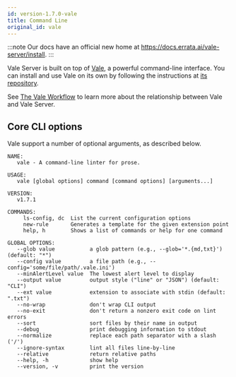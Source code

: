 ```yaml
---
id: version-1.7.0-vale
title: Command Line
original_id: vale
---
```


:::note
Our docs have an official new home at https://docs.errata.ai/vale-server/install.
:::

Vale Server is built on top of [Vale](https://github.com/errata-ai/vale), a powerful command-line interface. You can install and use Vale on its own by following the instructions at [its repository](https://github.com/errata-ai/vale#installation).

See [The Vale Workflow](https://medium.com/@jdkato/the-vale-workflow-3b709fa39212) to learn more about the relationship between Vale and Vale Server.

## Core CLI options

Vale support a number of optional arguments, as described below.

```console
NAME:
   vale - A command-line linter for prose.

USAGE:
   vale [global options] command [command options] [arguments...]

VERSION:
   v1.7.1

COMMANDS:
     ls-config, dc  List the current configuration options
     new-rule       Generates a template for the given extension point
     help, h        Shows a list of commands or help for one command

GLOBAL OPTIONS:
   --glob value           a glob pattern (e.g., --glob='*.{md,txt}') (default: "*")
   --config value         a file path (e.g., --config='some/file/path/.vale.ini')
   --minAlertLevel value  The lowest alert level to display
   --output value         output style ("line" or "JSON") (default: "CLI")
   --ext value            extension to associate with stdin (default: ".txt")
   --no-wrap              don't wrap CLI output
   --no-exit              don't return a nonzero exit code on lint errors
   --sort                 sort files by their name in output
   --debug                print debugging information to stdout
   --normalize            replace each path separator with a slash ('/')
   --ignore-syntax        lint all files line-by-line
   --relative             return relative paths
   --help, -h             show help
   --version, -v          print the version
```
